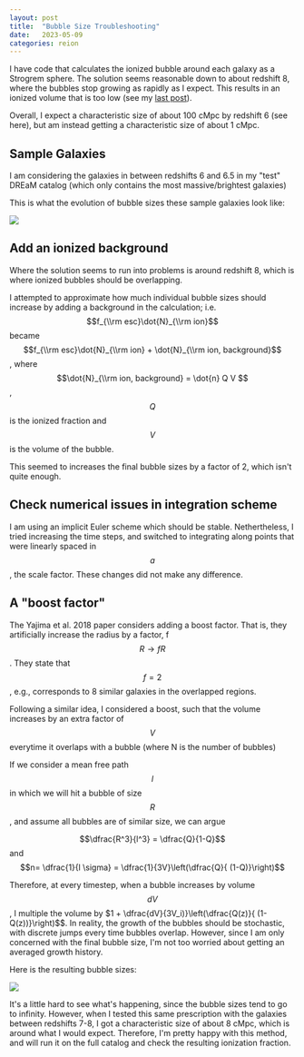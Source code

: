 ```yaml
---
layout: post
title:  "Bubble Size Troubleshooting"
date:   2023-05-09
categories: reion
---
```



I have code that calculates the ionized bubble around each galaxy as a Strogrem sphere. The solution seems reasonable down to about redshift 8, where the bubbles stop growing as rapidly as I expect. This results in an ionized volume that is too low (see my <a href="https://ndrakos.github.io/blog/reion/Bubble_Size_Distribution/">last post</a>).

Overall, I expect a characteristic size of about 100 cMpc by redshift 6 (see here), but am instead getting a characteristic size of about 1 cMpc.


## Sample Galaxies

I am considering the galaxies in between redshifts 6 and 6.5 in my "test" DREaM catalog (which only contains the most massive/brightest galaxies)

This is what the evolution of bubble sizes these sample galaxies look like:

<img src="{{ site.baseurl }}/assets/plots/20230509_BubbleR_vs_t.png">


## Add an ionized background

Where the solution seems to run into problems is around redshift 8, which is where ionized bubbles should be overlapping.

I attempted to approximate how much individual bubble sizes should increase by adding a background in the calculation; i.e. $$f_{\\rm esc}\dot{N}_{\\rm ion}$$ became $$f_{\\rm esc}\dot{N}_{\\rm ion} + \dot{N}_{\\rm ion, background}$$, where
$$\dot{N}_{\\rm ion, background} = \dot{n} Q V $$,
$$Q$$ is the ionized fraction and $$V$$ is the volume of the bubble.

This seemed to increases the final bubble sizes by a factor of 2, which isn't quite enough.

## Check numerical issues in integration scheme

I am using an implicit Euler scheme which should be stable. Nethertheless, I tried increasing the time steps, and switched to integrating along points that were linearly spaced in $$a$$, the scale factor. These changes did not make any difference.

## A "boost factor"

The Yajima et al. 2018 paper considers adding a boost factor. That is, they artificially increase the radius by a factor, f $$R \rightarrow f R$$. They state that $$f=2$$, e.g., corresponds to 8 similar galaxies in the overlapped regions.

Following a similar idea, I considered a boost, such that the volume increases by an extra factor of $$V$$ everytime it overlaps with a bubble (where N is the number of bubbles)

If we consider a mean free path $$l$$ in which we will hit a bubble of size $$R$$, and assume all bubbles are of similar size, we can argue

$$\dfrac{R^3}{l^3} = \dfrac{Q}{1-Q}$$ and $$n= \dfrac{1}{l \sigma} = \dfrac{1}{3V}\left(\dfrac{Q}{ (1-Q)}\right)$$


Therefore, at every timestep, when a bubble increases by volume $$dV$$, I multiple the volume by $1 + \dfrac{dV}{3V_i)}\left(\dfrac{Q(z)}{ (1-Q(z))}\right)$$. In reality, the growth of the bubbles should be stochastic, with discrete jumps every time bubbles overlap. However, since I am only concerned with the final bubble size, I'm not too worried about getting an averaged growth history.

Here is the resulting bubble sizes:


<img src="{{ site.baseurl }}/assets/plots/20230509_BubbleR_vs_t_boost.png">

It's a little hard to see what's happening, since the bubble sizes tend to go to infinity. However, when I tested this same prescription with the galaxies between redshifts 7-8, I got a characteristic size of about 8 cMpc, which is around what I would expect. Therefore, I'm pretty happy with this method, and will run it on the full catalog and check the resulting ionization fraction. 
